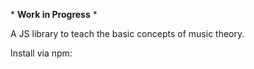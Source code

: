 \* **Work in Progress** \*

A JS library to teach the basic concepts of music theory.

Install via npm:

```
```

